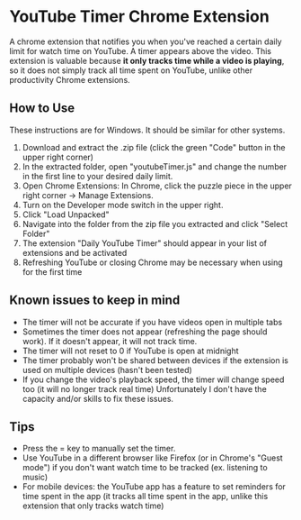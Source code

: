 # YouTube Timer Chrome Extension
A chrome extension that notifies you when you've reached a certain daily limit for watch time on YouTube. A timer appears above the video.
This extension is valuable because **it only tracks time while a video is playing**, so it does not simply track all time spent on YouTube, unlike other productivity Chrome extensions.
## How to Use
These instructions are for Windows. It should be similar for other systems.
1. Download and extract the .zip file (click the green "Code" button in the upper right corner)
2. In the extracted folder, open "youtubeTimer.js" and change the number in the first line to your desired daily limit.
2. Open Chrome Extensions: In Chrome, click the puzzle piece in the upper right corner -> Manage Extensions.
3. Turn on the Developer mode switch in the upper right.
4. Click "Load Unpacked"
5. Navigate into the folder from the zip file you extracted and click "Select Folder"
6. The extension "Daily YouTube Timer" should appear in your list of extensions and be activated
7. Refreshing YouTube or closing Chrome may be necessary when using for the first time
## Known issues to keep in mind
- The timer will not be accurate if you have videos open in multiple tabs
- Sometimes the timer does not appear (refreshing the page should work). If it doesn't appear, it will not track time.
- The timer will not reset to 0 if YouTube is open at midnight
- The timer probably won't be shared between devices if the extension is used on multiple devices (hasn't been tested)
- If you change the video's playback speed, the timer will change speed too (it will no longer track real time)
Unfortunately I don't have the capacity and/or skills to fix these issues.
## Tips
- Press the = key to manually set the timer.
- Use YouTube in a different browser like Firefox (or in Chrome's "Guest mode") if you don't want watch time to be tracked (ex. listening to music)
- For mobile devices: the YouTube app has a feature to set reminders for time spent in the app (it tracks all time spent in the app, unlike this extension that only tracks watch time)
